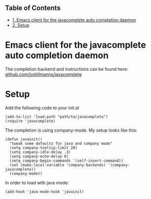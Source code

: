 <div id="table-of-contents">
<h2>Table of Contents</h2>
<div id="text-table-of-contents">
<ul>
<li><a href="#sec-1">1. Emacs client for the javacomplete auto completion daemon</a></li>
<li><a href="#sec-2">2. Setup</a></li>
</ul>
</div>
</div>

# Emacs client for the javacomplete auto completion daemon<a id="sec-1" name="sec-1"></a>

The completion backend and instructions can be found here:
[github.com/jostillmanns/javacomplete](https://github.com/jostillmanns/javacomplete)

# Setup<a id="sec-2" name="sec-2"></a>

Add the following code to your init.el

    (add-to-list 'load-path "path/to/javacomplete")
    (require 'javacomplete)

The completion is using company-mode. My setup looks like this:

    (defun javainit()
      "tweak some defaults for java and company mode"
      (setq company-tooltip-limit 20)
      (setq company-idle-delay .3)
      (setq company-echo-delay 0)
      (setq company-begin-commands '(self-insert-command))
      (set (make-local-variable 'company-backends) '(company-javacomplete))
      (company-mode))

In order to load with java mode:

    (add-hook 'java-mode-hook 'javainit)